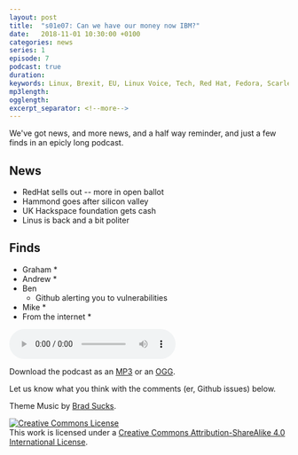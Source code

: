 ```yaml
---
layout: post
title:  "s01e07: Can we have our money now IBM?"
date:   2018-11-01 10:30:00 +0100
categories: news
series: 1
episode: 7
podcast: true
duration: 
keywords: Linux, Brexit, EU, Linux Voice, Tech, Red Hat, Fedora, Scarlet cap, IBM
mp3length: 
ogglength: 
excerpt_separator: <!--more-->
---
```


We've got news, and more news, and a half way reminder, and just a few finds in an epicly long podcast. 

<!--more-->

## News
* RedHat sells out -- more in open ballot
* Hammond goes after silicon valley
* UK Hackspace foundation gets cash
* Linus is back and a bit politer

## Finds
* Graham
  * 
* Andrew 
  *
* Ben
  * Github alerting you to vulnerabilities
* Mike
  *
* From the internet
  * 
<audio controls>
  <source src="http://bugreport.co.uk/assets/bugreport_s1e7.ogg" type="audio/ogg">
  <source src="http://bugreport.co.uk/assets/bugreport_s1e7.mp3" type="audio/mpeg">
</audio>

Download the podcast as an [MP3](http://bugreport.co.uk/assets/bugreport_s1e6.mp3) or an [OGG](http://bugreport.co.uk/assets/bugreport_s1e6.ogg).

Let us know what you think with the comments (er, Github issues) below.

Theme Music by [Brad Sucks](http://www.bradsucks.net/).

<a rel="license" href="http://creativecommons.org/licenses/by-sa/4.0/"><img alt="Creative Commons License" style="border-width:0" src="https://i.creativecommons.org/l/by-sa/4.0/88x31.png" /></a><br />This work is licensed under a <a rel="license"  href="http://creativecommons.org/licenses/by-sa/4.0/">Creative Commons Attribution-ShareAlike 4.0 International License</a>.
